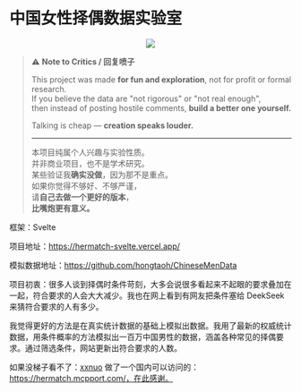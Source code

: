 # 中国女性择偶数据实验室

<p align="center">
  <img src="https://img.shields.io/badge/NOTE%20TO%20CRITICS-%E5%9B%9E%E5%A4%8D%E5%96%B7%E5%AD%90-red?style=for-the-badge" />
</p>

> ⚠️ **Note to Critics / 回复喷子**
>
> This project was made **for fun and exploration**, not for profit or formal research.  
> If you believe the data are "not rigorous" or "not real enough",  
> then instead of posting hostile comments, **build a better one yourself.**
>
> Talking is cheap — **creation speaks louder.**
>
> ---
>
> 本项目纯属个人兴趣与实验性质。  
> 并非商业项目，也不是学术研究。  
> 某些验证我**确实没做**，因为那不是重点。  
> 如果你觉得不够好、不够严谨，  
> 请**自己去做一个更好的版本**，  
> **比嘴炮更有意义。**

框架：Svelte

项目地址：https://hermatch-svelte.vercel.app/

模拟数据地址：https://github.com/hongtaoh/ChineseMenData

项目初衷：很多人谈到择偶时条件苛刻，大多会说很多看起来不起眼的要求叠加在一起，符合要求的人会大大减少。我也在网上看到有网友把条件塞给 DeekSeek 来猜符合要求的人有多少。

我觉得更好的方法是在真实统计数据的基础上模拟出数据。我用了最新的权威统计数据，用条件概率的方法模拟出一百万中国男性的数据，涵盖各种常见的择偶要求。通过筛选条件，网站更新出符合要求的人数。

如果没梯子看不了：[xxnuo](https://github.com/xxnuo) 做了一个国内可以访问的：https://hermatch.mcpport.com/，在此感谢。
